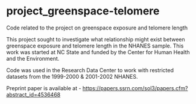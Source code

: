 # project_greenspace-telomere
Code related to the project on greenspace exposure and telomere length

This project sought to investigate what relationship might exist between greenspace exposure and telomere length in the NHANES sample. This work was started at NC State and funded by the Center for Human Health and the Environment.

Code was used in the Research Data Center to work with restricted datasets from the 1999-2000 & 2001-2002 NHANES.

Preprint paper is available at - https://papers.ssrn.com/sol3/papers.cfm?abstract_id=4536468
